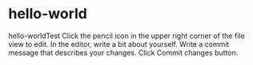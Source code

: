 # hello-world
hello-worldTest
Click the  pencil icon in the upper right corner of the file view to edit.
In the editor, write a bit about yourself.
Write a commit message that describes your changes.
Click Commit changes button.
